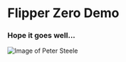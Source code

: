 # Flipper Zero Demo
### Hope it goes well...
![Image of Peter Steele](https://encrypted-tbn2.gstatic.com/licensed-image?q=tbn:ANd9GcTwDkUFb_ztxtEY8ri_OmZSPXcHQscdO_NXpqhzqKYSXY4ED_fIPQeyAAbwZ45DuxfWhPi5xMDIkitsQIo)
